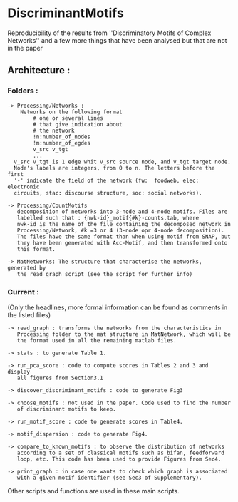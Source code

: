 # DiscriminantMotifs
Reproducibility of the results from ''Discriminatory Motifs of Complex Networks''  and a few more things that have been analysed but that are not in the paper

## Architecture :
### Folders :

    -> Processing/Networks :
        Networks on the following format
            # one or several lines
            # that give indication about
            # the network
            !n:number_of_nodes
            !m:number_of_egdes
            v_src v_tgt
            ...
      v_src v_tgt is 1 edge whit v_src source node, and v_tgt target node.
      Node's labels are integers, from 0 to n. The letters before the first
      '-' indicate the field of the network (fw:  foodweb, elec: electronic
      circuits, stac: discourse structure, soc: social networks).

    -> Processing/CountMotifs
       decomposition of networks into 3-node and 4-node motifs. Files are
       labelled such that : {nwk-id}_motif{#k}-counts.tab, where
       nwk-id is the name of the file containing the decomposed network in
       Processing/Network, #k =3 or 4 (3-node opr 4-node decomposition).
       The files have the same format than when using motif from SNAP, but
       they have been generated with Acc-Motif, and then transformed onto
       this format.

    -> MatNetworks: The structure that characterise the networks, generated by
       the read_graph script (see the script for further info)

### Current :
(Only the headlines, more formal information can be found as
comments in the listed files)

    -> read_graph : transforms the networks from the characteristics in
       Processing folder to the mat structure in MatNetwork, which will be
       the format used in all the remaining matlab files.

    -> stats : to generate Table 1.

    -> run_pca_score : code to compute scores in Tables 2 and 3 and display
       all figures from Section3.1

    -> discover_discriminant_motifs : code to generate Fig3

    -> choose_motifs : not used in the paper. Code used to find the number
       of discriminant motifs to keep.

    -> run_motif_score : code to generate scores in Table4.

    -> motif_dispersion : code to generate Fig4.

    -> compare_to_known_motifs : to observe the distribution of networks
       according to a set of classical motifs such as bifan, feedforward
       loop, etc. This code has been used to provide Figures from Sec4.

    -> print_graph : in case one wants to check which graph is associated
       with a given motif identifier (see Sec3 of Supplementary).

Other scripts and functions are used in these main scripts.
